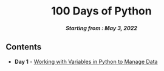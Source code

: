 <h1 align="center"> 
100 Days of Python
</h1>
<h5 align="center">
Starting from : May 3, 2022
</h5>

## Contents

- <b>Day 1</b> - [Working with Variables in Python to Manage Data](https://github.com/developer-ongar/Python-100-days/tree/main/day-1)

